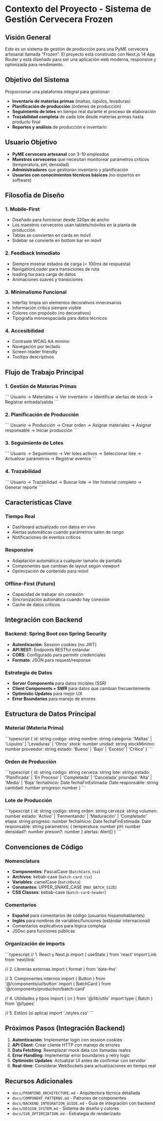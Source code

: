 # Contexto del Proyecto - Sistema de Gestión Cervecera Frozen

## Visión General

Este es un sistema de gestión de producción para una PyME cervecera artesanal llamada "Frozen". El proyecto está construido con Next.js 14 App Router y está diseñado para ser una aplicación web moderna, responsive y optimizada para rendimiento.

## Objetivo del Sistema

Proporcionar una plataforma integral para gestionar:
- **Inventario de materias primas** (maltas, lúpulos, levaduras)
- **Planificación de producción** (órdenes de producción)
- **Seguimiento de lotes** en tiempo real durante el proceso de elaboración
- **Trazabilidad completa** de cada lote desde materias primas hasta producto final
- **Reportes y análisis** de producción e inventario

## Usuario Objetivo

- **PyME cervecera artesanal** con 3-10 empleados
- **Maestros cerveceros** que necesitan monitorear parámetros críticos (temperatura, pH, densidad)
- **Administradores** que gestionan inventario y planificación
- **Usuarios con conocimientos técnicos básicos** (no expertos en software)

## Filosofía de Diseño

### 1. Mobile-First
- Diseñado para funcionar desde 320px de ancho
- Los maestros cerveceros usan tablets/móviles en la planta de producción
- Tablas se convierten en cards en móvil
- Sidebar se convierte en bottom bar en móvil

### 2. Feedback Inmediato
- Siempre mostrar estados de carga (< 100ms de respuesta)
- NavigationLoader para transiciones de ruta
- loading.tsx para carga de datos
- Animaciones suaves y transiciones

### 3. Minimalismo Funcional
- Interfaz limpia sin elementos decorativos innecesarios
- Información crítica siempre visible
- Colores con propósito (no decorativos)
- Tipografía monoespaciada para datos técnicos

### 4. Accesibilidad
- Contraste WCAG AA mínimo
- Navegación por teclado
- Screen reader friendly
- Tooltips descriptivos

## Flujo de Trabajo Principal

### 1. Gestión de Materias Primas
\`\`\`
Usuario → Materiales → Ver inventario → Identificar alertas de stock → Registrar entrada/salida
\`\`\`

### 2. Planificación de Producción
\`\`\`
Usuario → Producción → Crear orden → Asignar materiales → Asignar responsable → Iniciar producción
\`\`\`

### 3. Seguimiento de Lotes
\`\`\`
Usuario → Seguimiento → Ver lotes activos → Seleccionar lote → Actualizar parámetros → Registrar eventos
\`\`\`

### 4. Trazabilidad
\`\`\`
Usuario → Trazabilidad → Buscar lote → Ver historial completo → Generar reporte
\`\`\`

## Características Clave

### Tiempo Real
- Dashboard actualizado con datos en vivo
- Alertas automáticas cuando parámetros salen de rango
- Notificaciones de eventos críticos

### Responsive
- Adaptación automática a cualquier tamaño de pantalla
- Componentes que cambian de layout según viewport
- Optimización de contenido para móvil

### Offline-First (Futuro)
- Capacidad de trabajar sin conexión
- Sincronización automática cuando hay conexión
- Cache de datos críticos

## Integración con Backend

### Backend: Spring Boot con Spring Security
- **Autenticación**: Session cookies (no JWT)
- **API REST**: Endpoints RESTful estándar
- **CORS**: Configurado para permitir credenciales
- **Formato**: JSON para request/response

### Estrategia de Datos
- **Server Components** para datos iniciales (SSR)
- **Client Components + SWR** para datos que cambian frecuentemente
- **Optimistic Updates** para mejor UX
- **Error Boundaries** para manejo de errores

## Estructura de Datos Principal

### Material (Materia Prima)
\`\`\`typescript
{
  id: string
  codigo: string
  nombre: string
  categoria: 'Maltas' | 'Lúpulos' | 'Levaduras' | 'Otros'
  stock: number
  unidad: string
  stockMinimo: number
  proveedor: string
  estado: 'Bueno' | 'Bajo' | 'Exceso' | 'Crítico'
}
\`\`\`

### Orden de Producción
\`\`\`typescript
{
  id: string
  codigo: string
  cerveza: string
  lote: string
  estado: 'Planificada' | 'En Proceso' | 'Completada' | 'Cancelada'
  prioridad: 'Alta' | 'Media' | 'Baja'
  fechaInicio: Date
  fechaFinEstimada: Date
  responsable: string
  cantidad: number
  progreso: number
}
\`\`\`

### Lote de Producción
\`\`\`typescript
{
  id: string
  codigo: string
  orden: string
  cerveza: string
  volumen: number
  estado: 'Activo' | 'Fermentando' | 'Maduración' | 'Completado'
  etapa: string
  progreso: number
  fechaInicio: Date
  fechaFinEstimada: Date
  responsable: string
  parametros: {
    temperatura: number
    pH: number
    densidad?: number
    presion?: number
  }
  alertas: Alert[]
}
\`\`\`

## Convenciones de Código

### Nomenclatura
- **Componentes**: PascalCase (`BatchCard.tsx`)
- **Archivos**: kebab-case (`batch-card.tsx`)
- **Variables**: camelCase (`batchData`)
- **Constantes**: UPPER_SNAKE_CASE (`MAX_BATCH_SIZE`)
- **CSS Classes**: kebab-case (`batch-card-header`)

### Comentarios
- **Español** para comentarios de código (usuarios hispanohablantes)
- **Inglés** para nombres de variables/funciones (estándar internacional)
- Comentarios explicativos para lógica compleja
- JSDoc para funciones públicas

### Organización de Imports
\`\`\`typescript
// 1. React y Next.js
import { useState } from 'react'
import Link from 'next/link'

// 2. Librerías externas
import { format } from 'date-fns'

// 3. Componentes internos
import { Button } from '@/components/ui/button'
import { BatchCard } from '@/components/production/batch-card'

// 4. Utilidades y tipos
import { cn } from '@/lib/utils'
import type { Batch } from '@/types'

// 5. Estilos (si aplica)
import './styles.css'
\`\`\`

## Próximos Pasos (Integración Backend)

1. **Autenticación**: Implementar login con session cookies
2. **API Client**: Crear cliente HTTP con manejo de errores
3. **Data Fetching**: Reemplazar mock data con llamadas reales
4. **Error Handling**: Implementar error boundaries y retry logic
5. **Optimistic Updates**: Actualizar UI antes de confirmar con servidor
6. **Real-time**: Considerar WebSockets para actualizaciones en tiempo real

## Recursos Adicionales

- `docs/FRONTEND_ARCHITECTURE.md` - Arquitectura técnica detallada
- `docs/COMPONENT_PATTERNS.md` - Patrones de componentes
- `docs/BACKEND_INTEGRATION_GUIDE.md` - Guía de integración con backend
- `docs/DESIGN_SYSTEM.md` - Sistema de diseño y colores
- `docs/SSR_OPTIMIZATION.md` - Estrategia de renderizado
